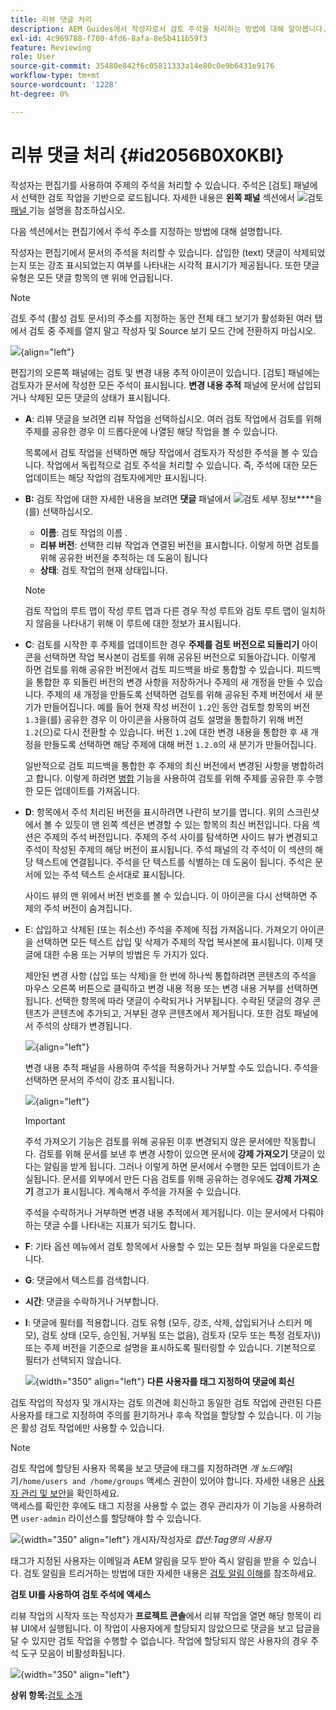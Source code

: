 ```yaml
---
title: 리뷰 댓글 처리
description: AEM Guides에서 작성자로서 검토 주석을 처리하는 방법에 대해 알아봅니다. 작성자가 문서의 주석을 편집, 필터링, 수락 또는 거부하는 방법에 대해 알아봅니다.
exl-id: 4c969788-f700-4fd6-8afa-8e5b411b59f3
feature: Reviewing
role: User
source-git-commit: 35480e842f6c05811333a14e80c0e9b6431e9176
workflow-type: tm+mt
source-wordcount: '1228'
ht-degree: 0%

---
```


# 리뷰 댓글 처리 {#id2056B0X0KBI}

작성자는 편집기를 사용하여 주제의 주석을 처리할 수 있습니다. 주석은 [검토] 패널에서 선택한 검토 작업을 기반으로 로드됩니다. 자세한 내용은 **왼쪽 패널** 섹션에서 ![](images/active-review-tasklist-icon.svg)검토[ 패널 ](../user-guide/web-editor-features.md#id2051EA0M0HS) 기능 설명을 참조하십시오.

다음 섹션에서는 편집기에서 주석 주소를 지정하는 방법에 대해 설명합니다.

작성자는 편집기에서 문서의 주석을 처리할 수 있습니다. 삽입한 \(text\) 댓글이 삭제되었는지 또는 강조 표시되었는지 여부를 나타내는 시각적 표시기가 제공됩니다. 또한 댓글 유형은 모든 댓글 항목의 맨 위에 언급됩니다.

>[!NOTE]
>
> 검토 주석 \(활성 검토 문서\)의 주소를 지정하는 동안 전체 태그 보기가 활성화된 여러 탭에서 검토 중 주제를 열지 말고 작성자 및 Source 보기 모드 간에 전환하지 마십시오.

![](images/comments-page-web-editor_cs-new.png){align="left"}

편집기의 오른쪽 패널에는 검토 및 변경 내용 추적 아이콘이 있습니다. [검토] 패널에는 검토자가 문서에 작성한 모든 주석이 표시됩니다. **변경 내용 추적** 패널에 문서에 삽입되거나 삭제된 모든 댓글의 상태가 표시됩니다.

- **A**: 리뷰 댓글을 보려면 리뷰 작업을 선택하십시오. 여러 검토 작업에서 검토를 위해 주제를 공유한 경우 이 드롭다운에 나열된 해당 작업을 볼 수 있습니다.

  목록에서 검토 작업을 선택하면 해당 작업에서 검토자가 작성한 주석을 볼 수 있습니다. 작업에서 독립적으로 검토 주석을 처리할 수 있습니다. 즉, 주석에 대한 모든 업데이트는 해당 작업의 검토자에게만 표시됩니다.

- **B:** 검토 작업에 대한 자세한 내용을 보려면 **댓글** 패널에서 ![](images/active-review-info-icon.svg)검토 세부 정보&#x200B;****&#x200B;을(를) 선택하십시오.

   - **이름**: 검토 작업의 이름 .
   - **리뷰 버전**: 선택한 리뷰 작업과 연결된 버전을 표시합니다. 이렇게 하면 검토를 위해 공유한 버전을 추적하는 데 도움이 됩니다
   - **상태**: 검토 작업의 현재 상태입니다.

  >[!NOTE]
  >
  > 검토 작업의 루트 맵이 작성 루트 맵과 다른 경우 작성 루트와 검토 루트 맵이 일치하지 않음을 나타내기 위해 이 루트에 대한 정보가 표시됩니다.

- **C**: 검토를 시작한 후 주제를 업데이트한 경우 **주제를 검토 버전으로 되돌리기** 아이콘을 선택하면 작업 복사본이 검토를 위해 공유된 버전으로 되돌아갑니다. 이렇게 하면 검토를 위해 공유한 버전에서 검토 피드백을 바로 통합할 수 있습니다. 피드백을 통합한 후 되돌린 버전의 변경 사항을 저장하거나 주제의 새 개정을 만들 수 있습니다. 주제의 새 개정을 만들도록 선택하면 검토를 위해 공유된 주제 버전에서 새 분기가 만들어집니다. 예를 들어 현재 작성 버전이 `1.2`인 동안 검토할 항목의 버전 `1.3`을(를) 공유한 경우 이 아이콘을 사용하여 검토 설명을 통합하기 위해 버전 `1.2`(으)로 다시 전환할 수 있습니다. 버전 `1.2`에 대한 변경 내용을 통합한 후 새 개정을 만들도록 선택하면 해당 주제에 대해 버전 `1.2.0`의 새 분기가 만들어집니다.

  일반적으로 검토 피드백을 통합한 후 주제의 최신 버전에서 변경된 사항을 병합하려고 합니다. 이렇게 하려면 [병합](web-editor-features.md#id205DF04E0HS) 기능을 사용하여 검토를 위해 주제를 공유한 후 수행한 모든 업데이트를 가져옵니다.

- **D**: 항목에서 주석 처리된 버전을 표시하려면 나란히 보기를 엽니다. 위의 스크린샷에서 볼 수 있듯이 맨 왼쪽 섹션은 변경할 수 있는 항목의 최신 버전입니다. 다음 섹션은 주제의 주석 버전입니다. 주제의 주석 사이를 탐색하면 사이드 뷰가 변경되고 주석이 작성된 주제의 해당 버전이 표시됩니다. 주석 패널의 각 주석이 이 섹션의 해당 텍스트에 연결됩니다. 주석을 단 텍스트를 식별하는 데 도움이 됩니다. 주석은 문서에 있는 주석 텍스트 순서대로 표시됩니다.

  사이드 뷰의 맨 위에서 버전 번호를 볼 수 있습니다. 이 아이콘을 다시 선택하면 주제의 주석 버전이 숨겨집니다.

- E: 삽입하고 삭제된 \(또는 취소선\) 주석을 주제에 직접 가져옵니다. 가져오기 아이콘을 선택하면 모든 텍스트 삽입 및 삭제가 주제의 작업 복사본에 표시됩니다. 이제 댓글에 대한 수용 또는 거부의 방법은 두 가지가 있다.

  제안된 변경 사항 \(삽입 또는 삭제\)을 한 번에 하나씩 통합하려면 콘텐츠의 주석을 마우스 오른쪽 버튼으로 클릭하고 변경 내용 적용 또는 변경 내용 거부를 선택하면 됩니다. 선택한 항목에 따라 댓글이 수락되거나 거부됩니다. 수락된 댓글의 경우 콘텐츠가 콘텐츠에 추가되고, 거부된 경우 콘텐츠에서 제거됩니다. 또한 검토 패널에서 주석의 상태가 변경됩니다.

  ![](images/import-comment-accept-web-editor_cs-new.png){align="left"}

  변경 내용 추적 패널을 사용하여 주석을 적용하거나 거부할 수도 있습니다. 주석을 선택하면 문서의 주석이 강조 표시됩니다.

  ![](images/changes-tab_cs-new.png){align="left"}

  >[!IMPORTANT]
  >
  > 주석 가져오기 기능은 검토를 위해 공유된 이후 변경되지 않은 문서에만 작동합니다. 검토를 위해 문서를 보낸 후 변경 사항이 있으면 문서에 **강제 가져오기** 댓글이 있다는 알림을 받게 됩니다. 그러나 이렇게 하면 문서에서 수행한 모든 업데이트가 손실됩니다. 문서를 외부에서 만든 다음 검토를 위해 공유하는 경우에도 **강제 가져오기** 경고가 표시됩니다. 계속해서 주석을 가져올 수 있습니다.

  주석을 수락하거나 거부하면 변경 내용 추적에서 제거됩니다. 이는 문서에서 다뤄야 하는 댓글 수를 나타내는 지표가 되기도 합니다.

- **F**: 기타 옵션 메뉴에서 검토 항목에서 사용할 수 있는 모든 첨부 파일을 다운로드합니다.
- **G**: 댓글에서 텍스트를 검색합니다.
- **시간**: 댓글을 수락하거나 거부합니다.

- **I**: 댓글에 필터를 적용합니다. 검토 유형 \(모두, 강조, 삭제, 삽입되거나 스티커 메모\), 검토 상태 \(모두, 승인됨, 거부됨 또는 없음\), 검토자 \(모두 또는 특정 검토자\\)\) 또는 주제 버전을 기준으로 설명을 표시하도록 필터링할 수 있습니다. 기본적으로 필터가 선택되지 않습니다.

  ![](images/review-comments-author-filter.png){width="350" align="left"}
  **다른 사용자를 태그 지정하여 댓글에 회신**

검토 작업의 작성자 및 개시자는 검토 의견에 회신하고 동일한 검토 작업에 관련된 다른 사용자를 태그로 지정하여 주의를 환기하거나 후속 작업을 할당할 수 있습니다. 이 기능은 활성 검토 작업에만 사용할 수 있습니다.

>[!NOTE]
>
> 검토 작업에 할당된 사용자 목록을 보고 댓글에 태그를 지정하려면 *개 노드에*&#x200B;읽기`/home/users and /home/groups` 액세스 권한이 있어야 합니다. 자세한 내용은 [사용자 관리 및 보안](../cs-install-guide/user-admin-sec.md#additional-notes-on-user-groups)을 확인하세요. <br> 액세스를 확인한 후에도 태그 지정을 사용할 수 없는 경우 관리자가 이 기능을 사용하려면 `user-admin` 라이선스를 할당해야 할 수 있습니다.

![](images/tag-users-review.png){width="350" align="left"}
개시자/작성자로 *캡션:Tag명의 사용자*

태그가 지정된 사용자는 이메일과 AEM 알림을 모두 받아 즉시 알림을 받을 수 있습니다. 검토 알림을 트리거하는 방법에 대한 자세한 내용은 [검토 알림 이해](./review-understanding-review-notifications.md)를 참조하세요.

**검토 UI를 사용하여 검토 주석에 액세스**

리뷰 작업의 시작자 또는 작성자가 **프로젝트 콘솔**&#x200B;에서 리뷰 작업을 열면 해당 항목이 리뷰 UI에서 실행됩니다. 이 작업이 사용자에게 할당되지 않았으므로 댓글을 보고 답글을 달 수 있지만 검토 작업을 수행할 수 없습니다. 작업에 할당되지 않은 사용자의 경우 주석 도구 모음이 비활성화됩니다.

![](images/review-comments-toolbar-disabled.png){width="350" align="left"}

**상위 항목:**[&#x200B;검토 소개](review.md)
